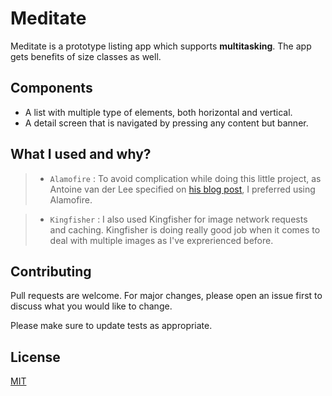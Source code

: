 # Meditate

Meditate is a prototype listing app which supports **multitasking**. The app gets benefits of size classes as well.

## Components

- A list with multiple type of elements, both horizontal and vertical.
- A detail screen that is navigated by pressing any content but banner.


## What I used and why?

>- ```Alamofire``` : To avoid complication while doing this little project, as Antoine van der Lee specified on [his blog post](https://www.avanderlee.com/swift/alamofire-vs-urlsession/), I preferred using Alamofire.

>- ```Kingfisher``` : I also used Kingfisher for image network requests and caching. Kingfisher is doing really good job when it comes to deal with multiple images as I've exprerienced before.


## Contributing
Pull requests are welcome. For major changes, please open an issue first to discuss what you would like to change.

Please make sure to update tests as appropriate.

## License
[MIT](https://choosealicense.com/licenses/mit/)
